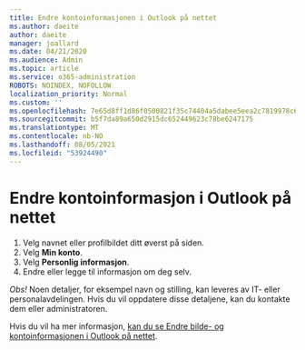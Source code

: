 ```yaml
---
title: Endre kontoinformasjonen i Outlook på nettet
ms.author: daeite
author: daeite
manager: joallard
ms.date: 04/21/2020
ms.audience: Admin
ms.topic: article
ms.service: o365-administration
ROBOTS: NOINDEX, NOFOLLOW
localization_priority: Normal
ms.custom: ''
ms.openlocfilehash: 7e65d8ff1d86f0500821f35c74404a5dabee5eea2c7819978c6742355ba13000
ms.sourcegitcommit: b5f7da89a650d2915dc652449623c78be6247175
ms.translationtype: MT
ms.contentlocale: nb-NO
ms.lasthandoff: 08/05/2021
ms.locfileid: "53924490"
---
```

# <a name="change-account-information-in-outlook-on-the-web"></a>Endre kontoinformasjon i Outlook på nettet

1. Velg navnet eller profilbildet ditt øverst på siden.
1. Velg **Min konto**.
1. Velg **Personlig informasjon**.
1. Endre eller legge til informasjon om deg selv.

*Obs!* Noen detaljer, for eksempel navn og stilling, kan leveres av IT- eller personalavdelingen. Hvis du vil oppdatere disse detaljene, kan du kontakte dem eller administratoren.

Hvis du vil ha mer informasjon, [kan du se Endre bilde- og kontoinformasjonen i Outlook på nettet](https://support.office.com/article/b2dbb289-851d-4bed-93c3-3e136f5659ec).